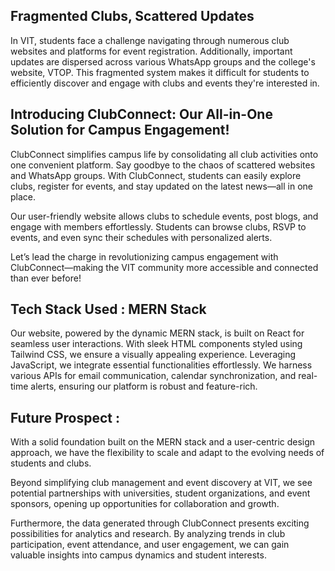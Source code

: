 ## Fragmented Clubs, Scattered Updates

In VIT, students face a challenge navigating through numerous club websites and platforms for event registration. Additionally, important updates are dispersed across various WhatsApp groups and the college's website, VTOP. This fragmented system makes it difficult for students to efficiently discover and engage with clubs and events they're interested in.

## Introducing ClubConnect: Our All-in-One Solution for Campus Engagement!

ClubConnect simplifies campus life by consolidating all club activities onto one convenient platform. Say goodbye to the chaos of scattered websites and WhatsApp groups. With ClubConnect, students can easily explore clubs, register for events, and stay updated on the latest news—all in one place.	

Our user-friendly website allows clubs to schedule events, post blogs, and engage with members effortlessly. Students can browse clubs, RSVP to events, and even sync their schedules with personalized alerts.

Let’s lead the charge in revolutionizing campus engagement with ClubConnect—making the VIT community more accessible and connected than ever before!

## Tech Stack Used : MERN Stack

Our website, powered by the dynamic MERN stack, is built on React for seamless user interactions. With sleek HTML components styled using Tailwind CSS, we ensure a visually appealing experience. Leveraging JavaScript, we integrate essential functionalities effortlessly. We harness various APIs for email communication, calendar synchronization, and real-time alerts, ensuring our platform is robust and feature-rich.

## Future Prospect :
With a solid foundation built on the MERN stack and a user-centric design approach, we have the flexibility to scale and adapt to the evolving needs of students and clubs.

Beyond simplifying club management and event discovery at VIT, we see potential partnerships with universities, student organizations, and event sponsors, opening up opportunities for collaboration and growth. 

Furthermore, the data generated through ClubConnect presents exciting possibilities for analytics and research. By analyzing trends in club participation, event attendance, and user engagement, we can gain valuable insights into campus dynamics and student interests. 



